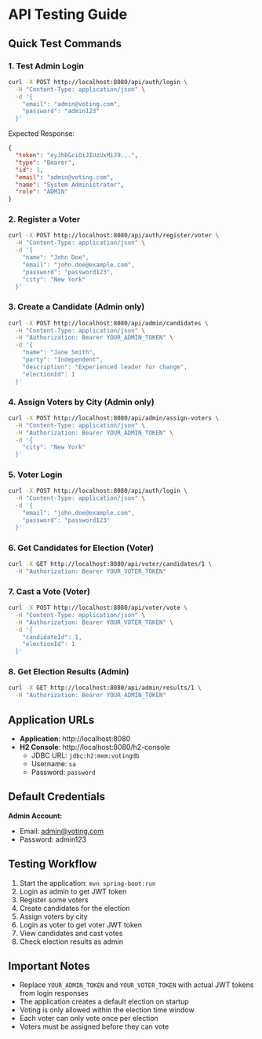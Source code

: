 # API Testing Guide

## Quick Test Commands

### 1. Test Admin Login
```bash
curl -X POST http://localhost:8080/api/auth/login \
  -H "Content-Type: application/json" \
  -d '{
    "email": "admin@voting.com",
    "password": "admin123"
  }'
```

Expected Response:
```json
{
  "token": "eyJhbGciOiJIUzUxMiJ9...",
  "type": "Bearer",
  "id": 1,
  "email": "admin@voting.com",
  "name": "System Administrator",
  "role": "ADMIN"
}
```

### 2. Register a Voter
```bash
curl -X POST http://localhost:8080/api/auth/register/voter \
  -H "Content-Type: application/json" \
  -d '{
    "name": "John Doe",
    "email": "john.doe@example.com",
    "password": "password123",
    "city": "New York"
  }'
```

### 3. Create a Candidate (Admin only)
```bash
curl -X POST http://localhost:8080/api/admin/candidates \
  -H "Content-Type: application/json" \
  -H "Authorization: Bearer YOUR_ADMIN_TOKEN" \
  -d '{
    "name": "Jane Smith",
    "party": "Independent",
    "description": "Experienced leader for change",
    "electionId": 1
  }'
```

### 4. Assign Voters by City (Admin only)
```bash
curl -X POST http://localhost:8080/api/admin/assign-voters \
  -H "Content-Type: application/json" \
  -H "Authorization: Bearer YOUR_ADMIN_TOKEN" \
  -d '{
    "city": "New York"
  }'
```

### 5. Voter Login
```bash
curl -X POST http://localhost:8080/api/auth/login \
  -H "Content-Type: application/json" \
  -d '{
    "email": "john.doe@example.com",
    "password": "password123"
  }'
```

### 6. Get Candidates for Election (Voter)
```bash
curl -X GET http://localhost:8080/api/voter/candidates/1 \
  -H "Authorization: Bearer YOUR_VOTER_TOKEN"
```

### 7. Cast a Vote (Voter)
```bash
curl -X POST http://localhost:8080/api/voter/vote \
  -H "Content-Type: application/json" \
  -H "Authorization: Bearer YOUR_VOTER_TOKEN" \
  -d '{
    "candidateId": 1,
    "electionId": 1
  }'
```

### 8. Get Election Results (Admin)
```bash
curl -X GET http://localhost:8080/api/admin/results/1 \
  -H "Authorization: Bearer YOUR_ADMIN_TOKEN"
```

## Application URLs

- **Application**: http://localhost:8080
- **H2 Console**: http://localhost:8080/h2-console
  - JDBC URL: `jdbc:h2:mem:votingdb`
  - Username: `sa`
  - Password: `password`

## Default Credentials

**Admin Account:**
- Email: admin@voting.com
- Password: admin123

## Testing Workflow

1. Start the application: `mvn spring-boot:run`
2. Login as admin to get JWT token
3. Register some voters
4. Create candidates for the election
5. Assign voters by city
6. Login as voter to get voter JWT token
7. View candidates and cast votes
8. Check election results as admin

## Important Notes

- Replace `YOUR_ADMIN_TOKEN` and `YOUR_VOTER_TOKEN` with actual JWT tokens from login responses
- The application creates a default election on startup
- Voting is only allowed within the election time window
- Each voter can only vote once per election
- Voters must be assigned before they can vote
